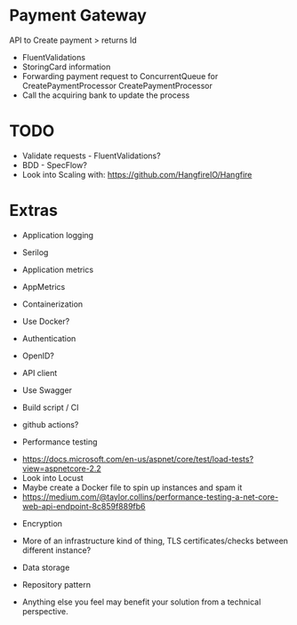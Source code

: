 # Payment Gateway

API to Create payment > returns Id
* FluentValidations
* StoringCard information
* Forwarding payment request to ConcurrentQueue for CreatePaymentProcessor
CreatePaymentProcessor
* Call the acquiring bank to update the process

# TODO
* Validate requests - FluentValidations?
* BDD - SpecFlow?
* Look into Scaling with: https://github.com/HangfireIO/Hangfire

# Extras
* Application logging
 - Serilog
* Application metrics 
 - AppMetrics
* Containerization
 - Use Docker?
* Authentication 
 - OpenID?
* API client 
 - Use Swagger
* Build script / CI 
 - github actions?
* Performance testing 
 - https://docs.microsoft.com/en-us/aspnet/core/test/load-tests?view=aspnetcore-2.2
 - Look into Locust
 - Maybe create a Docker file to spin up instances and spam it
 - https://medium.com/@taylor.collins/performance-testing-a-net-core-web-api-endpoint-8c859f889fb6
* Encryption 
 - More of an infrastructure kind of thing, TLS certificates/checks between different instance?
* Data storage 
 - Repository pattern
* Anything else you feel may benefit your solution from a technical perspective.
